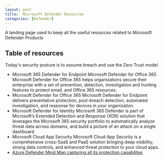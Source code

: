 ```yaml
---
layout: post
title:  Microsoft Defender Resources 
categories: [Defender]
---
```


A landing page used to keep all the useful resources related to Microsoft Defender Products 

## Table of resources 

Today's security posture is to assume breach and use the Zero Trust model.

- Microsoft 365 Defender for Endpoint
Microsoft Defender for Office 365 Microsoft Defender for Office 365 helps organizations secure their enterprise with a set of prevention, detection, investigation and hunting features to protect email, and Office 365 resources.
- Microsoft Defender for Office 365
Microsoft Defender for Endpoint delivers preventative protection, post-breach detection, automated investigation, and response for devices in your organization.
- Microsoft Defender for Identity
Microsoft 365 Defender is part of Microsoft’s Extended Detection and Response (XDR) solution that leverages the Microsoft 365 security portfolio to automatically analyze threat data across domains, and build a picture of an attack on a single dashboard.
- Microsoft Cloud App Security
Microsoft Cloud App Security is a comprehensive cross-SaaS and PaaS solution bringing deep visibility, strong data controls, and enhanced threat protection to your cloud apps.
- [Azure Defender Mind Map capturing all its protection capabilites](https://swiftsolves.substack.com/p/mind-map-azure-defender-threat-protection) 
